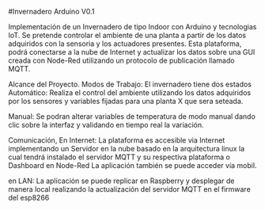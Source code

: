 #Invernadero Arduino V0.1

Implementación de un Invernadero de tipo Indoor con Arduino y tecnologias IoT.
Se pretende controlar el ambiente de una planta a partir de los datos
adquiridos con la sensoria  y los actuadores presentes.
Esta plataforma, podrá conectarse a la nube de Internet y actualizar los datos sobre una GUI creada con Node-Red utilizando un protocolo de publicación llamado MQTT.

Alcance del Proyecto.
Modos de Trabajo:
El invernadero tiene dos estados
Automático: Realiza el control del ambiente utilizando los datos adquiridos por los sensores y variables fijadas para una planta X que sera seteada.

Manual: Se podran alterar variables de temperatura de modo manual dando clic sobre la interfaz y validando en tiempo real la variación.

Comunicación,
En Internet:
La plataforma es accesible via Internet implementando un Servidor en la nube basado en la arquitectura linux la cual tendrá instalado el servidor MQTT y su respectiva plataforma o Dashboard en Node-Red
La aplicación también se puede acceder vía mobil.

en LAN:
La aplicación se puede replicar en Raspberry y desplegar de manera local realizando la actualización del servidor MQTT en el firmware del esp8266
